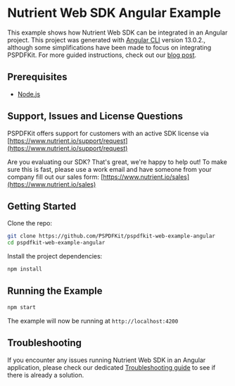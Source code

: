 # Nutrient Web SDK Angular Example

This example shows how Nutrient Web SDK can be integrated in an Angular project. This project was generated with [Angular CLI](https://github.com/angular/angular-cli) version 13.0.2., although some simplifications have been made to focus on integrating PSPDFKit. For more guided instructions, check out our [blog post](https://www.nutrient.io/blog/2021/how-to-build-an-angular-pdf-viewer/).

## Prerequisites

- [Node.js](https://nodejs.org)

## Support, Issues and License Questions

PSPDFKit offers support for customers with an active SDK license via [https://www.nutrient.io/support/request](https://www.nutrient.io/support/request)

Are you evaluating our SDK? That's great, we're happy to help out! To make sure this is fast, please use a work email and have someone from your company fill out our sales form: [https://www.nutrient.io/sales](https://www.nutrient.io/sales)

## Getting Started

Clone the repo:

```bash
git clone https://github.com/PSPDFKit/pspdfkit-web-example-angular
cd pspdfkit-web-example-angular
```

Install the project dependencies:

```bash
npm install
```

## Running the Example

```bash
npm start
```

The example will now be running at `http://localhost:4200`

## Troubleshooting

If you encounter any issues running Nutrient Web SDK in an Angular application, please check our dedicated [Troubleshooting guide](https://www.nutrient.io/guides/web/current/troubleshooting/common-issues) to see if there is already a solution.
